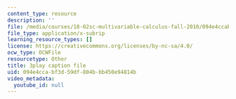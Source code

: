 ```yaml
---
content_type: resource
description: ''
file: /media/courses/18-02sc-multivariable-calculus-fall-2010/094e4ccabf3d59df804bbb450e94814b_lCKxeRiBdjQ.vtt
file_type: application/x-subrip
learning_resource_types: []
license: https://creativecommons.org/licenses/by-nc-sa/4.0/
ocw_type: OCWFile
resourcetype: Other
title: 3play caption file
uid: 094e4cca-bf3d-59df-804b-bb450e94814b
video_metadata:
  youtube_id: null
---
```


